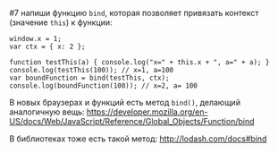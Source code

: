 #7
напиши функцию `bind`, которая позволяет привязать контекст (значение `this`) к функции:

```
window.x = 1;
var ctx = { x: 2 };

function testThis(a) { console.log("x=" + this.x + ", a=" + a); }
console.log(testThis(100)); // x=1, a=100
var boundFunction = bind(testThis, ctx);
console.log(boundFunction(100)); // x=2, a= 100
```

В новых браузерах и функций есть метод `bind()`, делающий аналогичную вещь: <https://developer.mozilla.org/en-US/docs/Web/JavaScript/Reference/Global_Objects/Function/bind>

В библиотеках тоже есть такой метод: <http://lodash.com/docs#bind>
